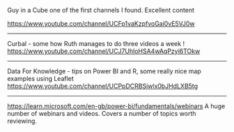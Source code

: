 Guy in a Cube one of the first channels I found.  Excellent content

https://www.youtube.com/channel/UCFp1vaKzpfvoGai0vE5VJ0w

---
Curbal - some how Ruth manages to do three videos a week !
https://www.youtube.com/channel/UCJ7UhloHSA4wAqPzyi6TOkw

---
Data For Knowledge - tips on Power BI and R, some really nice map examples using Leaflet
https://www.youtube.com/channel/UCPpDCRBSjwlx0bJHdLXB5tg

---
https://learn.microsoft.com/en-gb/power-bi/fundamentals/webinars
A huge number of webinars and videos. Covers a number of topics worth reviewing.